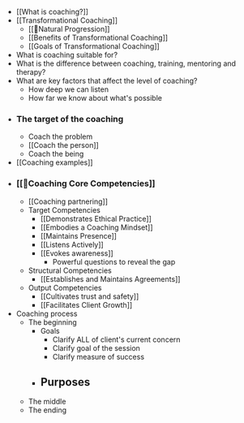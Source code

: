 - [[What is coaching?]]
- [[Transformational Coaching]]
    - [[🌱Natural Progression]]
    - [[Benefits of Transformational Coaching]]
    - [[Goals of Transformational Coaching]]
- What is coaching suitable for?
- What is the difference between coaching, training, mentoring and therapy?
- What are key factors that affect the level of coaching?
    - How deep we can listen
    - How far we know about what's possible
- ### The target of the coaching
    - Coach the problem
    - [[Coach the person]]
    - Coach the being
- [[Coaching examples]]
- ### [[🌱Coaching Core Competencies]]
    - [[Coaching partnering]]
    - Target Competencies
        - [[Demonstrates Ethical Practice]]
        - [[Embodies a Coaching Mindset]]
        - [[Maintains Presence]]
        - [[Listens Actively]]
        - [[Evokes awareness]]
            - Powerful questions to reveal the gap
    - Structural Competencies
        - [[Establishes and Maintains Agreements]]
    - Output Competencies
        - [[Cultivates trust and safety]]
        - [[Facilitates Client Growth]]
- Coaching process
    - The beginning
        - Goals
            - Clarify ALL of client's current concern
            - Clarify goal of the session
            - Clarify measure of success
        - Purposes
            - 
    - The middle
    - The ending
